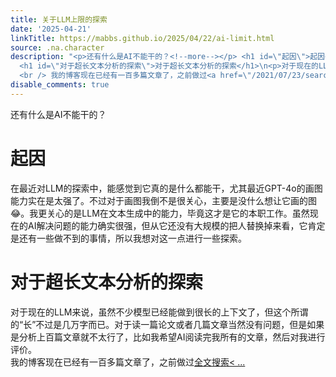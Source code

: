 ```yaml
---
title: 关于LLM上限的探索
date: '2025-04-21'
linkTitle: https://mabbs.github.io/2025/04/22/ai-limit.html
source: .na.character
description: "<p>还有什么是AI不能干的？<!--more--></p> <h1 id=\"起因\">起因</h1>\n<p>在最近对LLM的探索中，能感觉到它真的是什么都能干，尤其最近GPT-4o的画图能力实在是太强了。不过对于画图我倒不是很关心，主要是没什么想让它画的图\U0001F602。我更关心的是LLM在文本生成中的能力，毕竟这才是它的本职工作。虽然现在的AI解决问题的能力确实很强，但从它还没有大规模的把人替换掉来看，它肯定是还有一些做不到的事情，所以我想对这一点进行一些探索。</p>
  <h1 id=\"对于超长文本分析的探索\">对于超长文本分析的探索</h1>\n<p>对于现在的LLM来说，虽然不少模型已经能做到很长的上下文了，但这个所谓的“长”不过是几万字而已。对于读一篇论文或者几篇文章当然没有问题，但是如果是分析上百篇文章就不太行了，比如我希望AI阅读完我所有的文章，然后对我进行评价。
  <br /> 我的博客现在已经有一百多篇文章了，之前做过<a href=\"/2021/07/23/search.html\">全文搜索< ..."
disable_comments: true
---
```

<p>还有什么是AI不能干的？<!--more--></p> <h1 id="起因">起因</h1>
<p>在最近对LLM的探索中，能感觉到它真的是什么都能干，尤其最近GPT-4o的画图能力实在是太强了。不过对于画图我倒不是很关心，主要是没什么想让它画的图😂。我更关心的是LLM在文本生成中的能力，毕竟这才是它的本职工作。虽然现在的AI解决问题的能力确实很强，但从它还没有大规模的把人替换掉来看，它肯定是还有一些做不到的事情，所以我想对这一点进行一些探索。</p> <h1 id="对于超长文本分析的探索">对于超长文本分析的探索</h1>
<p>对于现在的LLM来说，虽然不少模型已经能做到很长的上下文了，但这个所谓的“长”不过是几万字而已。对于读一篇论文或者几篇文章当然没有问题，但是如果是分析上百篇文章就不太行了，比如我希望AI阅读完我所有的文章，然后对我进行评价。 <br /> 我的博客现在已经有一百多篇文章了，之前做过<a href="/2021/07/23/search.html">全文搜索< ...